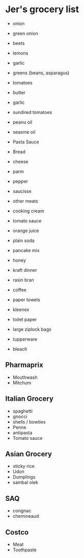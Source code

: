 # Jer's grocery list

- onion
- green onion
- beets
- lemons
- garlic
- greens (beans, asparagus)
- tomatoes
- butter
- garlic
- sundired tomatoes
- peanu oil
- seasme oil
- Pasta Sauce
- Bread
- cheese
- parm
- pepper
- saucisse
- other meats
- cooking cream
- tomato sauce
- orange juice
- plain soda
- pancake mix
- honey
- kraft dinner
- rasin bran
- coffee

- paper towels
- kleenex
- toilet paper
- large ziplock bags
- tupperware
- bleach

## Pharmaprix

- Mouthwash
- Mitchum

## Italian Grocery

- spaghetti
- gnocci
- shells / bowties
- Penne
- antipasta
- Tomato sauce

## Asian Grocery

- sticky rice
- Udon
- Dumplings
- sambal olek

## SAQ

- congnac
- chemineaud

## Costco

- Meat
- Toothpaste
